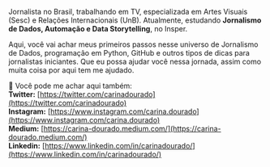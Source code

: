Jornalista no Brasil, trabalhando em TV, especializada em Artes Visuais (Sesc) e Relações Internacionais (UnB). Atualmente, estudando **Jornalismo de Dados, Automação e Data Storytelling**, no Insper.

Aqui, você vai achar meus primeiros passos nesse universo de Jornalismo de Dados, programação em Python, GitHub e outros tipos de dicas para jornalistas iniciantes.
Que eu possa ajudar você nessa jornada, assim como muita coisa por aqui tem me ajudado.

📌 Você pode me achar aqui também:<br />
     <b>Twitter:</b> [https://twitter.com/carinadourado](https://twitter.com/carinadourado)<br />
     <b>Instagram:</b> [https://www.instagram.com/carina.dourado](https://www.instagram.com/carina.dourado)<br />
     <b>Medium:</b> [https://carina-dourado.medium.com/](https://carina-dourado.medium.com/)<br />
     <b>Linkedin:</b> [https://www.linkedin.com/in/carinadourado/](https://www.linkedin.com/in/carinadourado/)<br />
